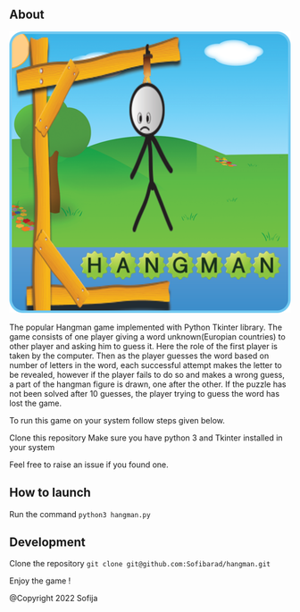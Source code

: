 ## About

![This is an image](/images/unnamed.png)

The popular Hangman game implemented with Python Tkinter library.
The game consists of one player giving a word unknown(Europian countries) to other player and asking him to guess it. Here the role of the first player is taken by the computer. Then as the player guesses the word based on number of letters in the word, each successful attempt makes the letter to be revealed, however if the player fails to do so and makes a wrong guess, a part of the hangman figure is drawn, one after the other. If the puzzle has not been solved after 10 guesses, the player trying to guess the word has lost the game.

To run this game on your system follow steps given below.

Clone this repository
Make sure you have python 3 and Tkinter installed in your system

Feel free to raise an issue if you found one.

## How to launch

Run the command
`python3 hangman.py`

## Development

Clone the repository
`git clone git@github.com:Sofibarad/hangman.git`

Enjoy the game !

@Copyright 2022 Sofija
